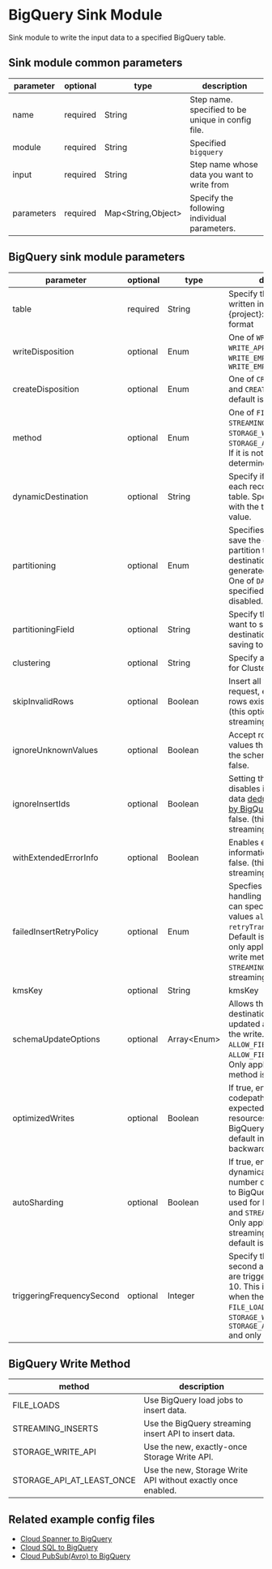 # BigQuery Sink Module

Sink module to write the input data to a specified BigQuery table.

## Sink module common parameters

| parameter | optional | type | description |
| --- | --- | --- | --- |
| name | required | String | Step name. specified to be unique in config file. |
| module | required | String | Specified `bigquery` |
| input | required | String | Step name whose data you want to write from |
| parameters | required | Map<String,Object\> | Specify the following individual parameters. |

## BigQuery sink module parameters

| parameter | optional | type | description |
| --- | --- | --- | --- |
| table | required | String | Specify the Table to be written in BigQuery. {project}:{dataset}. {table} format |
| writeDisposition | optional | Enum | One of `WRITE_TRUNCATE`, `WRITE_APPEND`, or `WRITE_EMPTY`. The default is `WRITE_EMPTY` |
| createDisposition | optional | Enum | One of `CREATE_IF_NEEDED` and `CREATE_NEVER`. The default is `CREATE_NEVER`.|
| method | optional | Enum | One of `FILE_LOADS`, `STREAMING_INSERTS`, `STORAGE_WRITE_API`, or `STORAGE_API_AT_LEAST_ONCE`. If it is not specified, it is determined automatically.|
| dynamicDestination | optional | String | Specify if you want to save each record to a different table. Specify a field name with the table name as a value. |
| partitioning | optional | Enum | Specifies that you want to save the data in the partition table when the destination table is generated automatically. One of `DAY` or `HOUR` is specified. The default is disabled.|
| partitioningField | optional | String | Specify the field name you want to specify as the destination partition when saving to Partition Table. |
| clustering | optional | String | Specify a split field name for Clustering. |
| skipInvalidRows | optional | Boolean | Insert all valid rows of a request, even if invalid rows exist. Default is false. (this option only for streaming mode) |
| ignoreUnknownValues | optional | Boolean | Accept rows that contain values that do not match the schema. Default is false. |
| ignoreInsertIds | optional | Boolean | Setting this option to true disables insertId based data [deduplication offered by BigQuery](https://cloud.google.com/bigquery/streaming-data-into-bigquery#disabling_best_effort_de-duplication). Default is false. (this option only for streaming mode) |
| withExtendedErrorInfo | optional | Boolean | Enables extended error information. Default is false. (this option only for streaming mode) |
| failedInsertRetryPolicy | optional | Enum | Specfies a policy for handling failed inserts. You can specify one of the values `always`,`never`, or `retryTransientErrors`. Default is `always` This is only applicable when the write method is `STREAMING_INSERTS` and only streaming mode. |
| kmsKey | optional | String | kmsKey |
| schemaUpdateOptions | optional | Array<Enum\> | Allows the schema of the destination table to be updated as a side effect of the write. Current support `ALLOW_FIELD_ADDITION` and `ALLOW_FIELD_RELAXATION`. Only applicable when method is `FILE_LOADS`. |
| optimizedWrites | optional | Boolean | If true, enables new codepaths that are expected to use less resources while writing to BigQuery. Not enabled by default in order to maintain backwards compatibility. |
| autoSharding | optional | Boolean | If true, enables using a dynamically determined number of shards to write to BigQuery. This can be used for both `FILE_LOADS` and `STREAMING_INSERTS`. Only applicable to streaming mode. The default is false. |
| triggeringFrequencySecond | optional | Integer | Specify the frequency second at which file writes are triggered. The default is 10. This is only applicable when the write method is `FILE_LOADS`, `STORAGE_WRITE_API` or `STORAGE_API_AT_LEAST_ONCE` and only streaming mode. |

## BigQuery Write Method

| method | description |
| --- | --- |
| FILE_LOADS | Use BigQuery load jobs to insert data. |
| STREAMING_INSERTS | Use the BigQuery streaming insert API to insert data. |
| STORAGE_WRITE_API | Use the new, exactly-once Storage Write API. |
| STORAGE_API_AT_LEAST_ONCE | Use the new, Storage Write API without exactly once enabled. |

## Related example config files

* [Cloud Spanner to BigQuery](../../../../examples/spanner-to-bigquery.json)
* [Cloud SQL to BigQuery](../../../../examples/jdbc-to-bigquery.json)
* [Cloud PubSub(Avro) to BigQuery](../../../../examples/pubsub-avro-to-bigquery.json)
